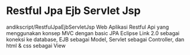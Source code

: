 # Restful Jpa Ejb Servlet Jsp
andikscript/RestfulJpaEjbServletJsp
Web Aplikasi Restful Api yang menggunakan konsep MVC dengan basic JPA Eclipse Link 2.0 sebagai koneksi ke database, EJB sebagai Model, Servlet sebagai Controller, dan html & css sebagai View
